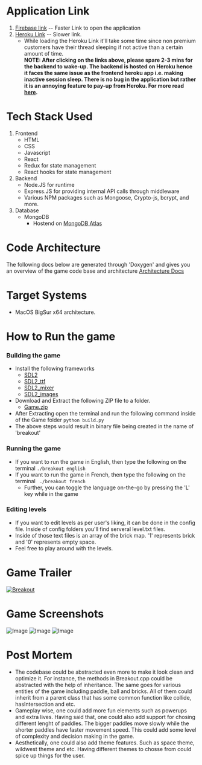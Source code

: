 # Application Link

1. [Firebase link](https://travel-o-port.web.app) -- Faster Link to open the application
2. [Heroku Link](https://traveloport.herokuapp.com/) -- Slower link. 
    - While loading the Heroku Link it'll take some time since non premium customers have their thread sleeping if not active than a certain amount of time. 
<br>**NOTE: After clicking on the links above, please spare 2-3 mins for the backend to wake-up. The backend is hosted on Heroku hence it faces the same issue as the frontend heroku app i.e. making inactive session sleep. There is 
no bug in the application but rather it is an annoying feature to pay-up from Heroku. For more read [here](https://devcenter.heroku.com/articles/dynos#dyno-sleeping).**

# Tech Stack Used
1. Frontend 
    - HTML
    - CSS
    - Javascript
    - React
    - Redux for state management 
    - React hooks for state management
2. Backend
    - Node.JS for runtime
    - Express.JS for providing internal API calls through middleware
    - Various NPM packages such as Mongoose, Crypto-js, bcrypt, and more. 
3. Database
    - MongoDB 
        - Hostend on [MongoDB Atlas](https://www.mongodb.com/cloud/atlas)

# Code Architecture 
The following docs below are generated through 'Doxygen' and gives you an overview of the game code base and architecture
[Architecture Docs](docs/html/index.html)

# Target Systems 
- MacOS BigSur x64 architecture. 

# How to Run the game 

### Building the game 
- Install the following frameworks 
    - [SDL2](https://lazyfoo.net/tutorials/SDL/01_hello_SDL/mac/index.php) 
    - [SDL2_ttf](https://www.libsdl.org/projects/SDL_ttf/)
    - [SDL2_mixer](https://www.libsdl.org/projects/SDL_mixer/)
    - [SDL2_images](https://www.libsdl.org/projects/SDL_image/)
- Download and Extract the following ZIP file to a folder. 
    - [Game.zip](Installation/Game.zip)
- After Extracting open the terminal and run the following command inside of the Game folder
    ``` python build.py ```
- The above steps would result in binary file being created in the name of 'breakout'

### Running the game 
- If you want to run the game in English, then type the following on the terminal ```./breakout english```
- If you want to run the game in French, then type the following on the terminal ``` ./breakout french```
    - Further, you can toggle the language on-the-go by pressing the 'L' key while in the game

### Editing levels
- If you want to edit levels as per user's liking, it can be done in the config file. Inside of config folders you'll find serveral level.txt files.
- Inside of those text files is an array of the brick map. '1' represents brick and '0' represents empty space. 
- Feel free to play around with the levels. 
# Game Trailer 
[![Breakout](https://res.cloudinary.com/marcomontalbano/image/upload/v1616032648/video_to_markdown/images/youtube--ZvIxED4Fa7E-c05b58ac6eb4c4700831b2b3070cd403.jpg)](https://youtu.be/ZvIxED4Fa7E "Breakout")

# Game Screenshots 
![Image](docs/media/screenshots/1.png)
![Image](docs/media/screenshots/2.png)
![Image](docs/media/screenshots/3.png)

# Post Mortem
- The codebase could be abstracted even more to make it look clean and optimize it. For instance, the methods in Breakout.cpp could be abstracted with the help of inheritance. The same goes for various entities of the game including paddle, ball and bricks. All of them could inherit from a parent class that has some common function like collide, hasIntersection and etc. 
 - Gameplay wise, one could add more fun elements such as powerups and extra lives. Having said that, one could also add support for chosing different lenght of paddles. The bigger paddles move slowly while the shorter paddles have faster movement speed. This could add some level of complexity and decision making in the game. 
 - Aesthetically, one could also add theme features. Such as  space theme, wildwest theme and etc. Having different themes to chosse from could spice up things for the user. 

